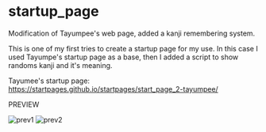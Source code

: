 # startup_page
Modification of Tayumpee's web page, added a kanji remembering system. 

This is one of my first tries to create a startup page for my use. 
In this case I used Tayumpe's startup page as a base, then I added a script to 
show randoms kanji and it's meaning. 

Tayumee's startup page:	https://startpages.github.io/startpages/start_page_2-tayumpee/

PREVIEW

![prev1](https://user-images.githubusercontent.com/61670433/89114548-5c05c200-d443-11ea-98d2-6e51a66e1509.jpg)
![prev2](https://user-images.githubusercontent.com/61670433/89114550-5f00b280-d443-11ea-8f6a-b0786f1f0061.jpg)
